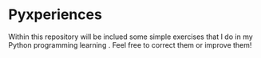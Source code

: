 # Pyxperiences
Within this repository will be inclued some simple exercises that I do in my Python programming learning . Feel free to correct them or improve them!
